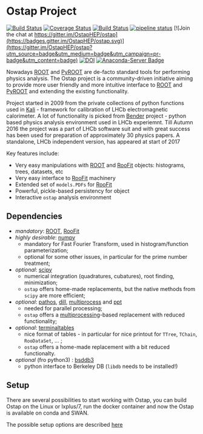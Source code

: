 Ostap Project                   
=============
[![Build Status](https://travis-ci.org/OstapHEP/ostap.svg?branch=master)](https://travis-ci.org/OstapHEP/ostap)
[![Coverage Status](https://coveralls.io/repos/github/OstapHEP/ostap/badge.svg?branch=master)](https://coveralls.io/github/OstapHEP/ostap?branch=master)
[![Build Status](https://dev.azure.com/OstapHep/OstapHep/_apis/build/status/OstapHEP.ostap?branchName=master)](https://dev.azure.com/OstapHep/OstapHep/_build/latest?definitionId=5&branchName=master)
[![pipeline status](https://gitlab.cern.ch/ostapHep/ostaphep/badges/master/pipeline.svg)](https://gitlab.cern.ch/ostapHep/ostaphep/commits/master)
[![Join the chat at https://gitter.im/OstapHEP/ostap](https://badges.gitter.im/OstapHEP/ostap.svg)](https://gitter.im/OstapHEP/ostap?utm_source=badge&utm_medium=badge&utm_campaign=pr-badge&utm_content=badge)
[![DOI](https://zenodo.org/badge/81464356.svg)](https://zenodo.org/badge/latestdoi/81464356)
[![Anaconda-Server Badge](https://anaconda.org/conda-forge/ostaphep/badges/version.svg)](https://anaconda.org/conda-forge/ostaphep)

<!--[![build status](https://gitlab.cern.ch/amazurov/ostap/badges/master/build.svg)](https://gitlab.cern.ch/amazurov/ostap/commits/master)-->

Nowadays [ROOT](http://root.cern.ch/) and [PyROOT](http://root.cern.ch/drupal/content/pyroot) are de-facto standard tools for performing physics analysis. The Ostap project is a community-driven initiative aiming to provide more user friendly and more intuitive interface to [ROOT](http://root.cern.ch/) and [PyROOT](http://root.cern.ch/drupal/content/pyroot) and extending the existing functionality.

Project started in 2009 from the private collections of python functions used in [Kali](http://inspirehep.net/record/1111459) - framework for calibration of LHCb electromagnetic calorimeter. A lot of functionality is picked from [Bender](http://lhcb-release-area.web.cern.ch/LHCb-release-area/DOC/bender/) project - python based physics analysis environment used in LHCb experiemnt. Till Autumn 2016 the project was a part of LHCb software suit and with great success has been used for preparation of approximately 30 physics papers. A standalone, LHCb independent version, has appeared at start of 2017

Key features include:

-   Very easy manipulations with [ROOT] and [RooFit] objects: histograms, trees, datasets, etc
-   Very easy interface to [RooFit] machinery
-   Extended set of `models.PDFs` for [RooFit]
-   Powerful, pickle-based persistency for object
-   Interactive `ostap` analysis environment


Dependencies
------------
- _mandatory_: [ROOT], [RooFit]
- _highly desirable_: [numpy]
   - mandatory for Fast Fourier Transform, used in histogram/function parameterization;
   - optional for some other issues, in particular for the prime number treatment;  
- _optional_: [scipy]
   - numerical integration (quadratures, cubatures), root finding, minimization; 
   - `ostap` offers home-made replacements, but the native methods from `scipy` are more efficient;
- _optional_: [pathos], [dill], [multiprocess] and [ppt]
   - needed for parallel processing; 
   - `ostap` offers a [multiprocessing]-based replacement with reduced functionality; 
- _optional_: [terminaltables]
   - nice format of tables 
         - in particular for nice printout for `TTree`, `TChain`, `RooDataSet`, ... ;
   - `ostap` offers a home-made replacement with a bit reduced functionalty.  
- _optional_ (fro python3) : [bsddb3]
   - python interface to Berkeley DB (`libdb` needs to be installed!)
   
Setup
-----

There are several possibilities to start working with Ostap, you can build Ostap on the Linux or lxplus/7, run the docker container and now the Ostap is available on conda and SWAN.   

The possible  setup options are described  [here](INSTALL.md)

[ROOT]: http://root.cern.ch
[RooFit]: https://root.cern.ch/roofit 
[numpy]: https://numpy.org 
[scipy]: https://www.scipy.org 
[pathos]: https://github.com/uqfoundation/pathos 
[dill]: https://github.com/uqfoundation/dill
[multiprocess]: https://github.com/uqfoundation/multiprocess
[ppt]: https://github.com/uqfoundation/ppft
[multiprocessing]:https://docs.python.org/2/library/multiprocessing.html
[terminaltables]: https://pypi.org/project/terminaltables
[bsddb3]: https://pypi.org/project/bsddb3/
